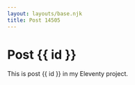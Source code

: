 ```yaml
---
layout: layouts/base.njk
title: Post 14505
---
```


# Post {{ id }}

This is post {{ id }} in my Eleventy project.

